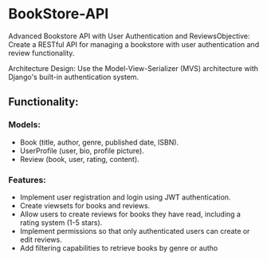 # BookStore-API

Advanced Bookstore API with User Authentication and ReviewsObjective: Create a RESTful API for managing a bookstore with user authentication and review functionality.

Architecture Design: Use the Model-View-Serializer (MVS) architecture with Django's built-in authentication system.
## Functionality:
### Models:
- Book (title, author, genre, published date, ISBN).
- UserProfile (user, bio, profile picture).
- Review (book, user, rating, content).
### Features:
- Implement user registration and login using JWT authentication.
- Create viewsets for books and reviews.
- Allow users to create reviews for books they have read, including a rating system (1-5 stars).
- Implement permissions so that only authenticated users can create or edit reviews.
- Add filtering capabilities to retrieve books by genre or autho
